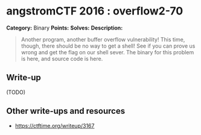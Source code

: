 # angstromCTF 2016 : overflow2-70

**Category:** Binary
**Points:** 
**Solves:** 
**Description:**

> Another program, another buffer overflow vulnerability! This time, though, there should be no way to get a shell! See if you can prove us wrong and get the flag on our shell sever. The binary for this problem is here, and source code is here. 


## Write-up

(TODO)

## Other write-ups and resources

* https://ctftime.org/writeup/3167
